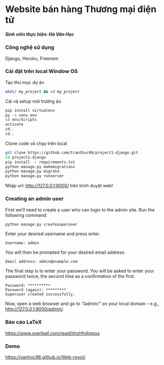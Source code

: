 # Website bán hàng Thương mại điện tử
##### Sinh viên thực hiện: Hà Văn Học

### Công nghệ sử dụng
Django, Heroku, Freenom

### Cài đặt trên local Window OS

Tạo thư mục dự án

```sh
mkdir my_project && cd my_project
```

Cài và setup môi trường ảo

```sh
pip install virtualenv
py -m venv env
cd env/Scripts
activate
cd..
cd..
```

Clone code và chạy trên local

```sh
git clone https://github.com/tranthuc99/project1-django.git
cd project1-django
pip install -r requirements.txt
python manage.py makemigrations
python manage.py migrate
python manage.py runserver
```

Nhập url: http://127.0.0.1:8000/ trên trình duyệt web!

### Creating an admin user
First we’ll need to create a user who can login to the admin site. Run the following command:
```sh
python manage.py createsuperuser
```

Enter your desired username and press enter.
```
Username: admin
```

You will then be prompted for your desired email address:
```
Email address: admin@example.com
```

The final step is to enter your password. You will be asked to enter your password twice, the second time as a confirmation of the first.
```
Password: **********
Password (again): *********
Superuser created successfully.
```

Now, open a web browser and go to “/admin/” on your local domain – e.g., http://127.0.0.1:8000/admin/.


### Báo cáo LaTeX
https://www.overleaf.com/read/hhzhfvjhppys

### Demo 

https://vanhoc98.github.io/Web-rovot/


